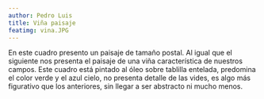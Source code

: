 ```yaml
---
author: Pedro Luis
title: Viña paisaje
featimg: vina.JPG
---
```

En este cuadro presento un paisaje de tamaño postal. Al igual que el siguiente nos presenta el paisaje de una viña característica de nuestros campos. Este cuadro está pintado al óleo sobre tablilla entelada, predomina el color verde y el azul cielo, no presenta detalle de las vides, es algo más figurativo que los anteriores, sin llegar a ser abstracto ni mucho menos.

